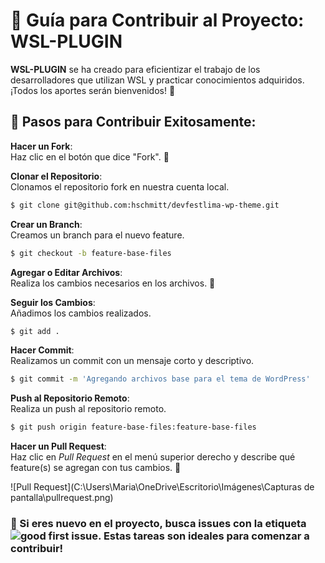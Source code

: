 # 🌟 Guía para Contribuir al Proyecto: **WSL-PLUGIN**

**WSL-PLUGIN** se ha creado para eficientizar el trabajo de los desarrolladores que utilizan WSL y practicar conocimientos adquiridos. ¡Todos los aportes serán bienvenidos! 🙌

## 🚀 Pasos para Contribuir Exitosamente:

**Hacer un Fork**:  
   Haz clic en el botón que dice "Fork". 🍴

**Clonar el Repositorio**:  
   Clonamos el repositorio fork en nuestra cuenta local.

   ```bash
   $ git clone git@github.com:hschmitt/devfestlima-wp-theme.git
   ```

**Crear un Branch**:  
   Creamos un branch para el nuevo feature.

   ```bash
   $ git checkout -b feature-base-files
   ```

**Agregar o Editar Archivos**:  
 Realiza los cambios necesarios en los archivos. 📝

**Seguir los Cambios**:  
Añadimos los cambios realizados.

   ```bash
   $ git add .
   ```

**Hacer Commit**:  
 Realizamos un commit con un mensaje corto y descriptivo.

   ```bash
   $ git commit -m 'Agregando archivos base para el tema de WordPress'
   ```

**Push al Repositorio Remoto**:  
 Realiza un push al repositorio remoto.

   ```bash
   $ git push origin feature-base-files:feature-base-files
   ```

**Hacer un Pull Request**:  
 Haz clic en _Pull Request_ en el menú superior derecho y describe qué feature(s) se agregan con tus cambios. 📨

   ![Pull Request](C:\Users\Maria\OneDrive\Escritorio\Imágenes\Capturas de pantalla\pullrequest.png)

### 🐛 Si eres nuevo en el proyecto, busca issues con la etiqueta ![**good first issue**](https://goodfirstissue.dev/). Estas tareas son ideales para comenzar a contribuir!